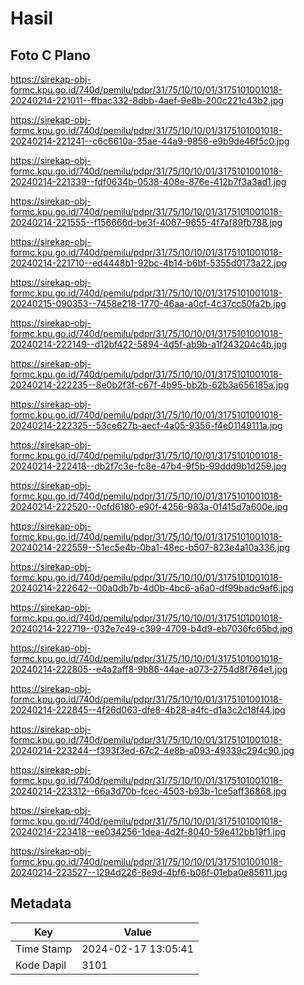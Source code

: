 # Hasil

## Foto C Plano

https://sirekap-obj-formc.kpu.go.id/740d/pemilu/pdpr/31/75/10/10/01/3175101001018-20240214-221011--ffbac332-8dbb-4aef-9e8b-200c221c43b2.jpg

https://sirekap-obj-formc.kpu.go.id/740d/pemilu/pdpr/31/75/10/10/01/3175101001018-20240214-221241--c6c6610a-35ae-44a9-9856-e9b9de46f5c0.jpg

https://sirekap-obj-formc.kpu.go.id/740d/pemilu/pdpr/31/75/10/10/01/3175101001018-20240214-221339--fdf0634b-0538-408e-876e-412b7f3a3ad1.jpg

https://sirekap-obj-formc.kpu.go.id/740d/pemilu/pdpr/31/75/10/10/01/3175101001018-20240214-221555--f156666d-be3f-4067-9655-4f7af89fb788.jpg

https://sirekap-obj-formc.kpu.go.id/740d/pemilu/pdpr/31/75/10/10/01/3175101001018-20240214-221710--ed4448b1-92bc-4b14-b6bf-5355d0173a22.jpg

https://sirekap-obj-formc.kpu.go.id/740d/pemilu/pdpr/31/75/10/10/01/3175101001018-20240215-090353--7458e218-1770-46aa-a0cf-4c37cc50fa2b.jpg

https://sirekap-obj-formc.kpu.go.id/740d/pemilu/pdpr/31/75/10/10/01/3175101001018-20240214-222149--d12bf422-5894-4d5f-ab9b-a1f243204c4b.jpg

https://sirekap-obj-formc.kpu.go.id/740d/pemilu/pdpr/31/75/10/10/01/3175101001018-20240214-222235--8e0b2f3f-c67f-4b95-bb2b-62b3a656185a.jpg

https://sirekap-obj-formc.kpu.go.id/740d/pemilu/pdpr/31/75/10/10/01/3175101001018-20240214-222325--53ce627b-aecf-4a05-9356-f4e01149111a.jpg

https://sirekap-obj-formc.kpu.go.id/740d/pemilu/pdpr/31/75/10/10/01/3175101001018-20240214-222418--db2f7c3e-fc8e-47b4-9f5b-99ddd9b1d259.jpg

https://sirekap-obj-formc.kpu.go.id/740d/pemilu/pdpr/31/75/10/10/01/3175101001018-20240214-222520--0cfd6180-e90f-4256-983a-01415d7a600e.jpg

https://sirekap-obj-formc.kpu.go.id/740d/pemilu/pdpr/31/75/10/10/01/3175101001018-20240214-222559--51ec5e4b-0ba1-48ec-b507-823e4a10a336.jpg

https://sirekap-obj-formc.kpu.go.id/740d/pemilu/pdpr/31/75/10/10/01/3175101001018-20240214-222642--00a0db7b-4d0b-4bc6-a6a0-df99badc9af6.jpg

https://sirekap-obj-formc.kpu.go.id/740d/pemilu/pdpr/31/75/10/10/01/3175101001018-20240214-222719--032e7c49-c399-4709-b4d9-eb7036fc65bd.jpg

https://sirekap-obj-formc.kpu.go.id/740d/pemilu/pdpr/31/75/10/10/01/3175101001018-20240214-222805--e4a2aff8-9b86-44ae-a073-2754d8f764e1.jpg

https://sirekap-obj-formc.kpu.go.id/740d/pemilu/pdpr/31/75/10/10/01/3175101001018-20240214-222845--4f26d063-dfe8-4b28-a4fc-d1a3c2c18f44.jpg

https://sirekap-obj-formc.kpu.go.id/740d/pemilu/pdpr/31/75/10/10/01/3175101001018-20240214-223244--f393f3ed-67c2-4e8b-a093-49339c294c90.jpg

https://sirekap-obj-formc.kpu.go.id/740d/pemilu/pdpr/31/75/10/10/01/3175101001018-20240214-223312--66a3d70b-fcec-4503-b93b-1ce5aff36868.jpg

https://sirekap-obj-formc.kpu.go.id/740d/pemilu/pdpr/31/75/10/10/01/3175101001018-20240214-223418--ee034256-1dea-4d2f-8040-59e412bb19f1.jpg

https://sirekap-obj-formc.kpu.go.id/740d/pemilu/pdpr/31/75/10/10/01/3175101001018-20240214-223527--1294d226-8e9d-4bf6-b08f-01eba0e85611.jpg


## Metadata

| Key        | Value               |
| ---------- | ------------------- |
| Time Stamp | 2024-02-17 13:05:41 |
| Kode Dapil | 3101                |



